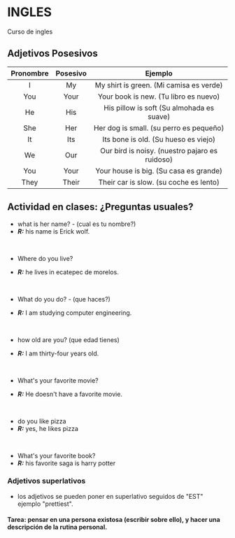 # INGLES
Curso de ingles


## Adjetivos Posesivos

|Pronombre | Posesivo | Ejemplo |
| :------: | :------: | :-----: |
|    I     |    My    | My shirt is green. (Mi camisa es verde) |
|   You    |   Your   | Your book is new. (Tu libro es nuevo)|
|    He    |    His   | His pillow is soft (Su almohada es suave)|
|   She    |    Her   | Her dog is small. (su perro es pequeño)|
|    It    |    Its   | Its bone is old. (Su hueso es viejo)|
|    We    |    Our   | Our bird is noisy. (nuestro pajaro es ruidoso)|
|   You    |   Your   | Your house is big. (Su casa es grande) |
|   They   |  Their   | Their car is slow. (su coche es lento)|

## Actividad en clases: ¿Preguntas usuales?

- what is her name? - (cual es tu nombre?)
- ***R:*** his name is Erick wolf.

<br>

- Where do you live?

- ***R:*** he lives in ecatepec de morelos.

<br>

- What do you do? - (que haces?)

- ***R:*** I am studying computer engineering.
  
  <br>

- how old are you? (que edad tienes)

- ***R:*** I am thirty-four years old.

<br>

- What's your favorite movie?
  
- ***R:*** He doesn't have a favorite movie.

<br>

- do you like pizza 
- ***R:*** yes, he likes pizza

<br>  

- What's your favorite book? 
- ***R:*** his favorite saga is harry potter


### Adjetivos superlativos

- los adjetivos se pueden poner en superlativo seguidos de "EST" ejemplo "prettiest".


#### Tarea: pensar en una persona existosa (escribir sobre ello), y hacer una descripción de la rutina personal.
